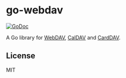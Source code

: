 # go-webdav

[![GoDoc](https://godoc.org/github.com/emersion/go-webdav?status.svg)](https://godoc.org/github.com/emersion/go-webdav)

A Go library for [WebDAV], [CalDAV] and [CardDAV].

## License

MIT

[WebDAV]: https://tools.ietf.org/html/rfc4918
[CalDAV]: https://tools.ietf.org/html/rfc4791
[CardDAV]: https://tools.ietf.org/html/rfc6352
